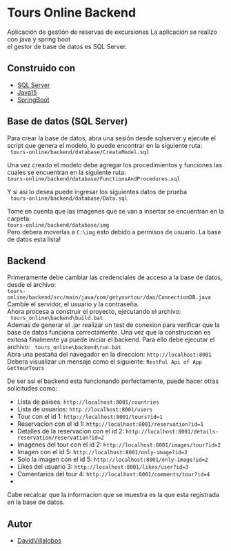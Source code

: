 # Tours Online Backend
 
Aplicación de gestión de reservas de excursiones
La aplicación se realizo con java y spring boot   
el gestor de base de datos es SQL Server. 


## Construido con
*	[SQL Server](https://www.microsoft.com/es-es/sql-server/sql-server-downloads)
*	[Java15](https://www.oracle.com/java/technologies/javase/jdk15-archive-downloads.html)
*	[SpringBoot](https://spring.io/projects/spring-boot)

## Base de datos (SQL Server)

Para crear la base de datos, abra una sesión desde sqlserver y ejecute el script que genera el modelo, lo puede encontrar en la siguiente ruta:   
` tours-online/backend/database/CreateModel.sql` 

Una vez creado el modelo debe agregar los procedimientos y funciones las cuales se encuentran en la siguiente ruta:  
` tours-online/backend/database/FunctionsAndProcedures.sql `

Y si asi lo desea puede ingresar los siguientes datos de prueba   
` tours-online/backend/database/Data.sql`

Tome en cuenta que las imagenes que se van a insertar se encuentran en la carpeta:  
 ` tours-online/backend/database/img `    
Pero debera moverlas a `C:\img` esto debido a permisos de usuario.
La base de datos esta lista!

## Backend
Primeramente debe cambiar las credenciales de acceso a la base de datos, desde el archivo:  
`tours-online/backend/src/main/java/com/getyourtour/dao/ConnectionDB.java`  
Cambie el servidor, el usuario y la contraseña.   
Ahora procesa a construir el proyecto, ejecutando el archivo:  
` tours_online\backend\build.bat`  
Ademas de generar el .jar realizar un test de conexion para verificar que la base de datos funciona correctamente.
Una vez que la construccion es exitosa finalmente ya puede iniciar el backend.
Para ello debe ejecutar el archivo:  ` tours_online\backend\run.bat`    
Abra una pestaña del navegador en la direccion: `http://localhost:8001 `    
Debera visualizar un mensaje como el siguiente: ` RestFul Api of App GetYourTours `    

De ser asi el backend esta funcionando perfectamente, puede hacer otras solicitudes como:  

*	Lista de paises: `http://localhost:8001/countries `  
*	Lista de usuarios: `http://localhost:8001/users `  
*	Tour con el id 1: `http://localhost:8001/tours?id=1 `    
*	Reservacion con el id 1: `http://localhost:8001/reservation?id=1 `
*	Detalles de la reservacion con el id 2: `http://localhost:8001/details-reservation/reservation?id=2`    
*	Imagenes del tour con el id 2: `http://localhost:8001/images/tour?id=2`  
*	Imagen con el id 5: `http://localhost:8001/only-image?id=2`
*	Solo la imagen con el id 5: `http://localhost:8001/only-image?id=2`  
*	Likes del usuario 3: `http://localhost:8001/likes/user?id=3`  
*	Comentarios del tour 4: `http://localhost:8001/comments/tour?id=4`  
*	
Cabe recalcar que la informacion que se muestra es la que esta registrada en la base de datos.  

## Autor
*   [DavidVillalobos](https://github.com/DavidVillalobos)

